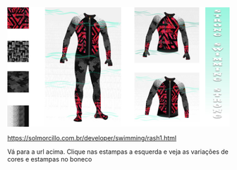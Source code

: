 <img src="img/strongSwimming123Lat.jpg">

https://solmorcillo.com.br/developer/swimming/rash1.html

Vá para a url acima. Clique nas estampas a esquerda e veja as variações de cores e estampas no boneco
